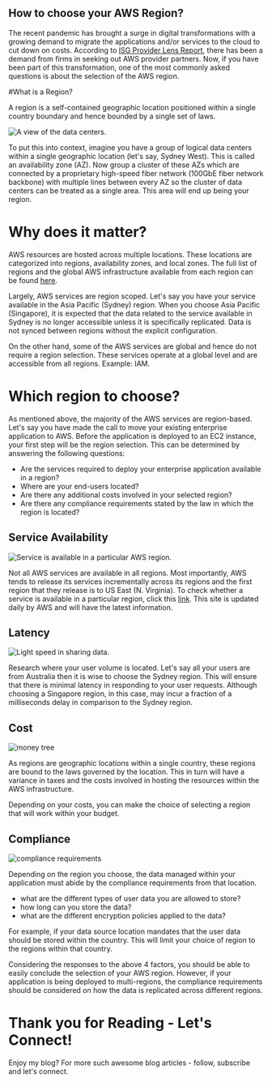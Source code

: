 ## How to choose your AWS Region?

The recent pandemic has brought a surge in digital transformations with a growing demand to migrate the applications and/or services to the cloud to cut down on costs. According to [ISG Provider Lens Report](https://www.tcs.com/content/dam/tcs/pdf/discover-tcs/about-us/analystreport/tcs-recognised-leader-aws-services-australia.pdf), there has been a demand from firms in seeking out AWS provider partners. Now, if you have been part of this transformation, one of the most commonly asked questions is about the selection of the AWS region. 

#What is a Region?

A region is a self-contained geographic location positioned within a single country boundary and hence bounded by a single set of laws. 

![A view of the data centers.](https://cdn.hashnode.com/res/hashnode/image/upload/v1649159659287/Jglf8A8mo.jpg)

To put this into context, imagine you have a group of logical data centers within a single geographic location (let's say, Sydney West). This is called an availability zone (AZ). Now group a cluster of these AZs which are connected by a proprietary high-speed fiber network (100GbE fiber network backbone) with multiple lines between every AZ so the cluster of data centers can be treated as a single area. This area will end up being your region. 

# Why does it matter?

AWS resources are hosted across multiple locations. These locations are categorized into regions, availability zones, and local zones. The full list of regions and the global AWS infrastructure available from each region can be found [here](https://aws.amazon.com/about-aws/global-infrastructure/regional-product-services/?p=ugi&l=na).

Largely, AWS services are region scoped. Let's say you have your service available in the Asia Pacific (Sydney) region. When you choose Asia Pacific (Singapore), it is expected that the data related to the service available in Sydney is no longer accessible unless it is specifically replicated. Data is not synced between regions without the explicit configuration. 

On the other hand, some of the AWS services are global and hence do not require a region selection. These services operate at a global level and are accessible from all regions. Example: IAM. 

# Which region to choose?

As mentioned above, the majority of the AWS services are region-based. Let's say you have made the call to move your existing enterprise application to AWS. Before the application is deployed to an EC2 instance, your first step will be the region selection. This can be determined by answering the following questions: 

- Are the services required to deploy your enterprise application available in a region?
- Where are your end-users located?
- Are there any additional costs involved in your selected region?
- Are there any compliance requirements stated by the law in which the region is located?

## Service Availability

![Service is available in a particular AWS region.](https://cdn.hashnode.com/res/hashnode/image/upload/v1649161610072/bGAMAfwFl.png)

Not all AWS services are available in all regions. Most importantly, AWS tends to release its services incrementally across its regions and the first region that they release is to US East (N. Virginia). To check whether a service is available in a particular region, click this [link](https://aws.amazon.com/about-aws/global-infrastructure/regional-product-services/?p=ugi&l=na). This site is updated daily by AWS and will have the latest information. 

## Latency

![Light speed in sharing data.](https://cdn.hashnode.com/res/hashnode/image/upload/v1649162246212/SCC0sHOxh.png)

Research where your user volume is located. Let's say all your users are from Australia then it is wise to choose the Sydney region. This will ensure that there is minimal latency in responding to your user requests. Although choosing a Singapore region, in this case, may incur a fraction of a milliseconds delay in comparison to the Sydney region. 

## Cost

![money tree](https://cdn.hashnode.com/res/hashnode/image/upload/v1649223118678/2ao_7F3c_.png)

As regions are geographic locations within a single country, these regions are bound to the laws governed by the location. This in turn will have a variance in taxes and the costs involved in hosting the resources within the AWS infrastructure. 

Depending on your costs, you can make the choice of selecting a region that will work within your budget. 

## Compliance

![compliance requirements](https://cdn.hashnode.com/res/hashnode/image/upload/v1649245921615/jEHEbYdpZ.png)

Depending on the region you choose, the data managed within your application must abide by the compliance requirements from that location. 

- what are the different types of user data you are allowed to store?
- how long can you store the data?
- what are the different encryption policies applied to the data?

For example, if your data source location mandates that the user data should be stored within the country. This will limit your choice of region to the regions within that country. 

Considering the responses to the above 4 factors, you should be able to easily conclude the selection of your AWS region. However, if your application is being deployed to multi-regions, the compliance requirements should be considered on how the data is replicated across different regions.

# Thank you for Reading - Let's Connect!
Enjoy my blog? For more such awesome blog articles - follow, subscribe and let's connect.





